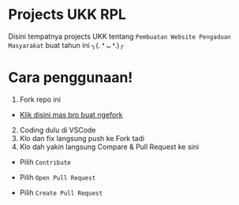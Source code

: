 # Projects UKK RPL
Disini tempatnya projects UKK tentang `Pembuatan Website Pengaduan Masyarakat` buat tahun ini ╮⁠(⁠.⁠ ⁠❛⁠ ⁠ᴗ⁠ ⁠❛⁠.⁠)⁠╭

# Cara penggunaan!
1. Fork repo ini
- [Klik disini mas bro buat ngefork](https://github.com/UKKWariors/Website-Pengaduan-Masyarakat/fork)
2. Coding dulu di VSCode
3. Klo dan fix langsung push ke Fork tadi
4. Klo dah yakin langsung Compare & Pull Request ke sini
- Pilih `Contribute`

- Pilih `Open Pull Request`

- Pilih `Create Pull Request`
